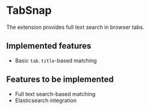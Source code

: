 # TabSnap

The extension provides full text search in browser tabs.

## Implemented features
* Basic `tab.title`-based matching

## Features to be implemented
* Full text search-based matching
* Elasticsearch integration
